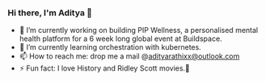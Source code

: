 ### Hi there, I'm Aditya 👋

- 🔭 I’m currently working on building PIP Wellness, a personalised mental health platform for a 6 week long global event at Buildspace.
- 🌱 I’m currently learning orchestration with kubernetes.
- 📫 How to reach me: drop me a mail @adityarathixx@outlook.com
- ⚡ Fun fact: I love History and Ridley Scott movies.👀

